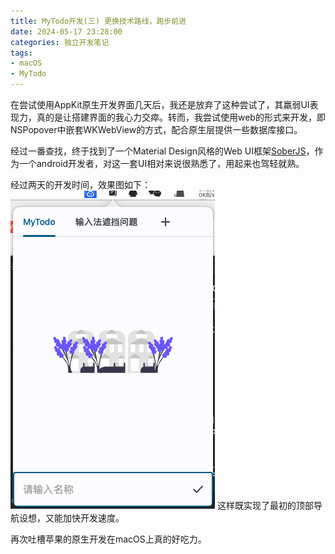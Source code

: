 ```yaml
---
title: MyTodo开发(三) 更换技术路线，跑步前进
date: 2024-05-17 23:28:00
categories: 独立开发笔记
tags:
- macOS
- MyTodo
---
```


在尝试使用AppKit原生开发界面几天后，我还是放弃了这种尝试了，其羸弱UI表现力，真的是让搭建界面的我心力交瘁。转而，我尝试使用web的形式来开发，即NSPopover中嵌套WKWebView的方式，配合原生层提供一些数据库接口。

经过一番查找，终于找到了一个Material Design风格的Web UI框架[SoberJS](https://soberjs.com/)，作为一个android开发者，对这一套UI相对来说很熟悉了，用起来也驾轻就熟。

经过两天的开发时间，效果图如下：
![](../images/sober_my_todo.png)
这样既实现了最初的顶部导航设想，又能加快开发速度。

再次吐槽苹果的原生开发在macOS上真的好吃力。